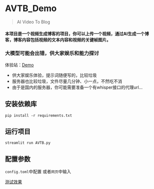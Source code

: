 # AVTB_Demo
> AI Video To Blog

#### 本项目是一个视频生成博客的项目，你可以上传一个视频，通过AI生成一个博客，博客内容包括视频的文本内容和视频的关键帧图片。

### 大模型可能会出错，供大家娱乐和能力探讨

体验站：[Demo](http://120.27.227.138:8888/)

- 供大家娱乐体验，提示词随便写的，比较垃圾
- 服务器也比较垃圾，文件尽量几分钟、小一点，不然吃不消
- 由于是国内的服务器，你可能需要准备一个有whisper接口的代理url...

## 安装依赖库

```
pip install -r requirements.txt
```

## 运行项目

```
streamlit run AVTB.py
```

## 配置参数
`config.toml`中配置
或者`网页`中输入

[测试效果](https://github.com/Chenyme/Chenyme_AVTB_Demo/blob/main/output/test/output.md)
